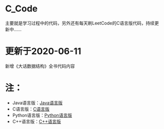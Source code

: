 # C_Code
主要就是学习过程中的代码，另外还有每天刷LeetCode的C语言版代码，持续更新中......
# 更新于2020-06-11
新增《大话数据结构》全书代码内容
# 注：  
- Java语言版：[Java语言版](https://github.com/IronmanJay/LeetCode)
- C语言版：[C语言版](https://github.com/IronmanJay/C_Code/tree/master/LeetCode)
- Python语言版：[Python语言版](https://github.com/IronmanJay/Python_Project/tree/master/LeetCode)
- C++语言版：[C++语言版](https://github.com/IronmanJay/LeetCodeByCPlusPlus)
